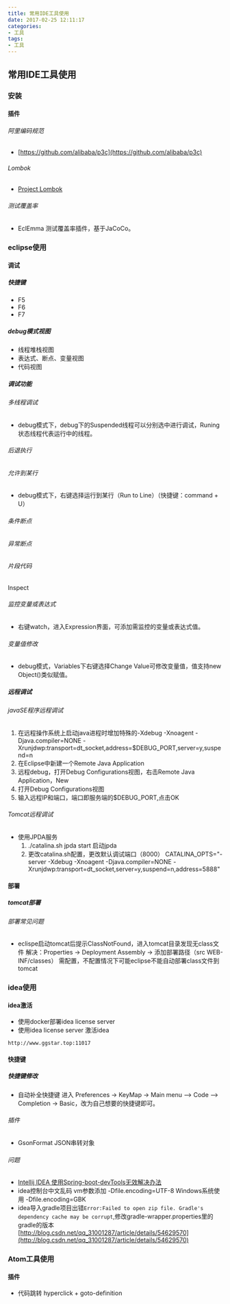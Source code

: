 ```yaml
---
title: 常用IDE工具使用
date: 2017-02-25 12:11:17
categories: 
- 工具
tags:
- 工具
---
```


## 常用IDE工具使用

### 安装

#### 插件

###### 阿里编码规范

- [https://github.com/alibaba/p3c](https://github.com/alibaba/p3c)

######  Lombok

- [Project Lombok](https://projectlombok.org)

###### 测试覆盖率
- EclEmma 测试覆盖率插件，基于JaCoCo。


### eclipse使用

#### 调试

##### 快捷键

- F5
- F6
- F7

##### debug模式视图

- 线程堆栈视图
- 表达式、断点、变量视图
- 代码视图

##### 调试功能
###### 多线程调试

- debug模式下，debug下的Suspended线程可以分别选中进行调试，Runing状态线程代表运行中的线程。

###### 后退执行

###### 允许到某行

- debug模式下，右键选择运行到某行（Run to Line）（快捷键：command + U）

###### 条件断点

###### 异常断点

###### 片段代码
Inspect

###### 监控变量或表达式

- 右键watch，进入Expression界面，可添加需监控的变量或表达式值。

###### 变量值修改

- debug模式，Variables下右键选择Change Value可修改变量值，值支持new Object()类似赋值。

##### 远程调试

###### javaSE程序远程调试

1. 在远程操作系统上启动java进程时增加特殊的-Xdebug -Xnoagent -Djava.compiler=NONE -Xrunjdwp:transport=dt_socket,address=$DEBUG_PORT,server=y,suspend=n
2. 在Eclipse中新建一个Remote Java Application
3. 远程debug，打开Debug Configurations视图，右击Remote Java Application，New
4. 打开Debug Configurations视图
5. 输入远程IP和端口，端口即服务端的$DEBUG_PORT,点击OK

###### Tomcat远程调试

- 使用JPDA服务
  1. ./catalina.sh jpda start  启动jpda
  2. 更改catalina.sh配置，更改默认调试端口（8000） CATALINA_OPTS="-server -Xdebug -Xnoagent -Djava.compiler=NONE -Xrunjdwp:transport=dt_socket,server=y,suspend=n,address=5888" 


#### 部署

##### tomcat部署

###### 部署常见问题

- eclispe启动tomcat后提示ClassNotFound，进入tomcat目录发现无class文件  解决：Properties -> Deployment Assembly -> 添加部署路径（src WEB-INF/classes）   需配置，不配置情况下可能eclipse不能自动部署class文件到tomcat

### idea使用

#### idea激活

- 使用docker部署idea license server
- 使用idea license server 激活idea
```
http://www.ggstar.top:11017
```


#### 快捷键

##### 快捷键修改

- 自动补全快捷键
进入 Preferences -> KeyMap -> Main menu –> Code –> Completion -> Basic，改为自己想要的快捷键即可。

###### 插件

- GsonFormat JSON串转对象



###### 问题
- [Intellij IDEA 使用Spring-boot-devTools无效解决办法](http://blog.csdn.net/wjc475869/article/details/52442484)
- idea控制台中文乱码   vm参数添加 -Dfile.encoding=UTF-8   Windows系统使用 -Dfile.encoding=GBK
- idea导入gradle项目出错`Error:Failed to open zip file. Gradle's dependency cache may be corrupt`,修改gradle-wrapper.properties里的gradle的版本[http://blog.csdn.net/qq_31001287/article/details/54629570](http://blog.csdn.net/qq_31001287/article/details/54629570)

### Atom工具使用

#### 插件

- 代码跳转 hyperclick + goto-definition

